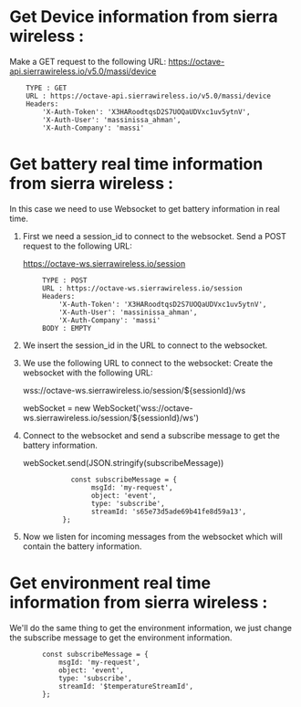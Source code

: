 # Get Device information from sierra wireless :
Make a GET request to the following URL:
https://octave-api.sierrawireless.io/v5.0/massi/device

```
    TYPE : GET
    URL : https://octave-api.sierrawireless.io/v5.0/massi/device
    Headers:
        'X-Auth-Token': 'X3HARoodtqsD2S7UOQaUDVxc1uv5ytnV',
        'X-Auth-User': 'massinissa_ahman', 
        'X-Auth-Company': 'massi'

```

# Get battery real time information from sierra wireless :
In this case we need to use Websocket to get battery information in real time.
   1. First we need a session_id to connect to the websocket.
      Send a POST request to the following URL:
      
      https://octave-ws.sierrawireless.io/session

```
        TYPE : POST
        URL : https://octave-ws.sierrawireless.io/session
        Headers:
            'X-Auth-Token': 'X3HARoodtqsD2S7UOQaUDVxc1uv5ytnV',
            'X-Auth-User': 'massinissa_ahman', 
            'X-Auth-Company': 'massi'
        BODY : EMPTY
```

   2. We insert the session_id in the URL to connect to the websocket.
   3. We use the following URL to connect to the websocket:
      Create the websocket with the following URL:
      
      wss://octave-ws.sierrawireless.io/session/${sessionId}/ws
      
      webSocket = new WebSocket('wss://octave-ws.sierrawireless.io/session/${sessionId}/ws')
    
5. Connect to the websocket and send a subscribe message to get the battery information.
            
   webSocket.send(JSON.stringify(subscribeMessage))
       
```
               const subscribeMessage = {
                    msgId: 'my-request',
                    object: 'event',
                    type: 'subscribe',
                    streamId: 's65e73d5ade69b41fe8d59a13',
             };
```
    
5. Now we listen for incoming messages from the websocket which will contain the battery information.

# Get environment real time information from sierra wireless :
We'll do the same thing to get the environment information, we just change the subscribe message to get the environment information.

```
        const subscribeMessage = {
            msgId: 'my-request',
            object: 'event',
            type: 'subscribe',
            streamId: '$temperatureStreamId',
        };
```
